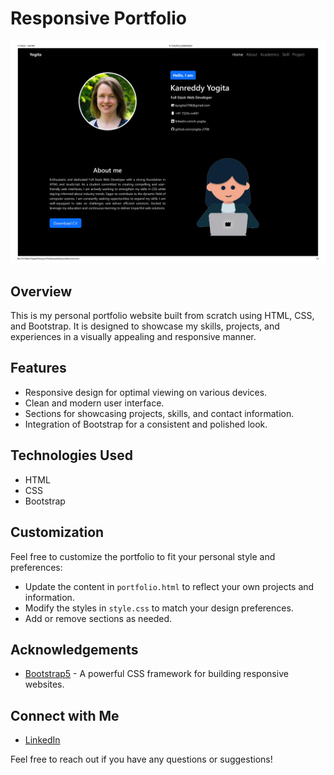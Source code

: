 # Responsive Portfolio

![Portfolio Screenshot](Screenshot/output-1.jpg)

## Overview

This is my personal portfolio website built from scratch using HTML, CSS, and Bootstrap. It is designed to showcase my skills, projects, and experiences in a visually appealing and responsive manner.

## Features

- Responsive design for optimal viewing on various devices.
- Clean and modern user interface.
- Sections for showcasing projects, skills, and contact information.
- Integration of Bootstrap for a consistent and polished look.

## Technologies Used

- HTML
- CSS
- Bootstrap

## Customization

Feel free to customize the portfolio to fit your personal style and preferences:

- Update the content in `portfolio.html` to reflect your own projects and information.
- Modify the styles in `style.css` to match your design preferences.
- Add or remove sections as needed.

## Acknowledgements

- [Bootstrap5](https://getbootstrap.com/) - A powerful CSS framework for building responsive websites.

## Connect with Me

- [LinkedIn](https://www.linkedin.com/in/k-yogita/)


Feel free to reach out if you have any questions or suggestions!

